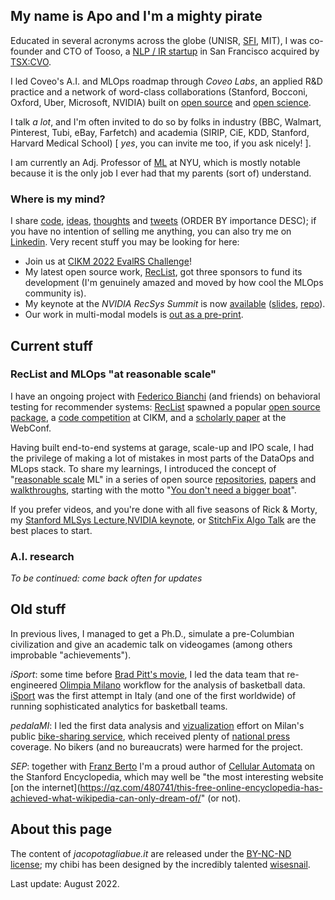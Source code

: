 ## My name is Apo and I'm a mighty pirate

Educated in several acronyms across the globe (UNISR, [SFI](https://www.santafe.edu/engage/learn/alumni/jacopo-tagliabue), MIT), I was co-founder and CTO of Tooso, a [NLP / IR startup](https://www.gartner.com/en/documents/3913700/cool-vendors-in-digital-commerce) in San Francisco acquired by [TSX:CVO](https://www.coveo.com/en/company/news-releases/2019/coveo-acquires-tooso). 

I led Coveo's A.I. and MLOps roadmap through _Coveo Labs_, an applied R&D practice and a network of word-class collaborations (Stanford, Bocconi, Oxford, Uber, Microsoft, NVIDIA) built on [open source](https://github.com/jacopotagliabue) and [open science](https://github.com/coveooss/SIGIR-ecom-data-challenge).

I talk _a lot_, and I'm often invited to do so by folks in industry (BBC, Walmart, Pinterest, Tubi, eBay, Farfetch) and academia (SIRIP, CiE, KDD, Stanford, Harvard Medical School) [ _yes_, you can invite me too, if you ask nicely! ].

I am currently an Adj. Professor of [ML](https://github.com/jacopotagliabue/FREE_7773) at NYU, which is mostly notable because it is the only job I ever had that my parents (sort of) understand.

### Where is my mind?

I share [code](https://github.com/jacopotagliabue), [ideas](https://scholar.google.com/citations?user=NDX19U0AAAAJ&hl=en), [thoughts](https://medium.com/@jacopotagliabue) and [tweets](https://twitter.com/jacopotagliabue) (ORDER BY importance DESC); if you have no intention of selling me anything, you can also try me on [Linkedin](https://www.linkedin.com/in/jacopotagliabue/). Very recent stuff you may be looking for here:

* Join us at [CIKM 2022 EvalRS Challenge](https://reclist.io/cikm2022-cup/)!
* My latest open source work, [RecList](http://reclist.io/), got three sponsors to fund its development (I'm genuinely amazed and moved by how cool the MLOps community is).
* My keynote at the _NVIDIA RecSys Summit_ is now [available](https://youtu.be/9rouLchcC0k?t=147) ([slides](https://github.com/jacopotagliabue/recs-at-resonable-scale/blob/main/slides/NVIDIA_RECSYS_SUMMIT_JT.pdf), [repo](https://github.com/jacopotagliabue/recs-at-resonable-scale)).
* Our work in multi-modal models is [out as a pre-print](https://arxiv.org/abs/2204.03972).

## Current stuff

### RecList and MLOps "at reasonable scale"

I have an ongoing project with [Federico Bianchi](https://federicobianchi.io/) (and friends) on behavioral testing for recommender systems: [RecList](http://reclist.io/) spawned a popular [open source package](https://github.com/jacopotagliabue/reclist), a [code competition](https://reclist.io/cikm2022-cup/) at CIKM, and a [scholarly paper](https://arxiv.org/abs/2111.09963) at the WebConf.

Having built end-to-end systems at garage, scale-up and IPO scale, I had the privilege of making a lot of mistakes in most parts of the DataOps and MLops stack. To share my learnings, I introduced the concept of "[reasonable scale](https://neptune.ai/blog/mlops-at-reasonable-scale) ML" in a series of open source [repositories](https://github.com/jacopotagliabue/recs-at-resonable-scale), [papers](https://dl.acm.org/doi/10.1145/3460231.3474604) and [walkthroughs](https://towardsdatascience.com/tagged/mlops-without-much-ops), starting with the motto "[You don't need a bigger boat](https://github.com/jacopotagliabue/you-dont-need-a-bigger-boat)".

If you prefer videos, and you're done with all five seasons of Rick & Morty, my [Stanford MLSys Lecture](https://www.youtube.com/watch?v=Ndxpo4PeEms),[NVIDIA keynote](https://youtu.be/9rouLchcC0k?t=147), or [StitchFix Algo Talk](https://www.youtube.com/watch?v=cAlJYxFYA04) are the best places to start. 

### A.I. research

_To be continued: come back often for updates_

## Old stuff

In previous lives, I managed to get a Ph.D., simulate a pre-Columbian civilization and give an academic talk on videogames (among others improbable "achievements").

_iSport_: some time before [Brad Pitt's movie](https://en.wikipedia.org/wiki/Moneyball_(film)), I led the data team that re-engineered [Olimpia Milano](http://www.olimpiamilano.com/en/) workflow for the analysis of basketball data. [iSport](public/isport_gazzetta.pdf) was the first attempt in Italy (and one of the first worldwide) of running sophisticated analytics for basketball teams.

_pedalaMI_: I led the first data analysis and [vizualization](https://vimeo.com/74664341) effort on Milan's public [bike-sharing service](public/PedalaMi.pdf), which received plenty of [national press](http://milano.corriere.it/milano/notizie/cronaca/13_settembre_18/ciclobby-censimento-biciclette-mobilita-sostenibile-2223163930809.shtml) coverage. No bikers (and no bureaucrats) were harmed for the project.

_SEP_: together with [Franz Berto](https://www.st-andrews.ac.uk/philosophy/people/fb96) I'm a proud author of [Cellular Automata](https://plato.stanford.edu/entries/cellular-automata/) on the Stanford Encyclopedia, which may well be "the most interesting website [on the internet](https://qz.com/480741/this-free-online-encyclopedia-has-achieved-what-wikipedia-can-only-dream-of/" (or not).

## About this page

The content of _jacopotagliabue.it_ are released under the [BY-NC-ND license](https://creativecommons.org/licenses/by-nc-nd/3.0/); my chibi has been designed by the incredibly talented [wisesnail](https://www.instagram.com/wisesnail/?hl=en). 

Last update: August 2022. 
